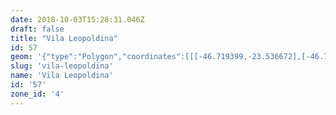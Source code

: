 ```yaml
---
date: 2018-10-03T15:28:31.046Z
draft: false
title: "Vila Leopoldina"
id: 57
geom: '{"type":"Polygon","coordinates":[[[-46.719399,-23.536672],[-46.719219,-23.536079],[-46.7193,-23.535127],[-46.719591,-23.533267],[-46.719544,-23.532846],[-46.71926,-23.532015],[-46.720141,-23.529021],[-46.719925,-23.528835],[-46.719857,-23.52863],[-46.720186,-23.527127],[-46.720314,-23.526903],[-46.720673,-23.52665],[-46.720818,-23.526393],[-46.721167,-23.525195],[-46.72119,-23.524766],[-46.721413,-23.524369],[-46.722094,-23.522079],[-46.722213,-23.521362],[-46.723062,-23.520291],[-46.723323,-23.519706],[-46.72495,-23.518584],[-46.72553,-23.517913],[-46.725782,-23.517488],[-46.726528,-23.514774],[-46.730928,-23.517181],[-46.732419,-23.517731],[-46.733205,-23.517822],[-46.734822,-23.517829],[-46.742007,-23.517554],[-46.743293,-23.517669],[-46.743794,-23.517801],[-46.744664,-23.518166],[-46.745243,-23.518482],[-46.745778,-23.518904],[-46.746271,-23.519358],[-46.746842,-23.520011],[-46.747219,-23.520657],[-46.748487,-23.523688],[-46.748794,-23.524245],[-46.750032,-23.525124],[-46.750448,-23.525261],[-46.750045,-23.526534],[-46.749399,-23.527395],[-46.749257,-23.527844],[-46.749067,-23.528701],[-46.748782,-23.53225],[-46.748465,-23.533024],[-46.748031,-23.533836],[-46.736164,-23.54444],[-46.734469,-23.545883],[-46.730268,-23.541795],[-46.730092,-23.541866],[-46.730051,-23.541663],[-46.729914,-23.541475],[-46.72969,-23.541298],[-46.729495,-23.541268],[-46.729387,-23.541127],[-46.729098,-23.541028],[-46.72854,-23.540595],[-46.727614,-23.539262],[-46.726114,-23.53784],[-46.725816,-23.537622],[-46.724975,-23.537238],[-46.724048,-23.537083],[-46.723574,-23.537103],[-46.720989,-23.537463],[-46.720529,-23.537426],[-46.719634,-23.537226],[-46.719639,-23.537066],[-46.719399,-23.536672]]]}'
slug: 'vila-leopoldina'
name: 'Vila Leopoldina'
id: '57'
zone_id: '4'
---
```

		